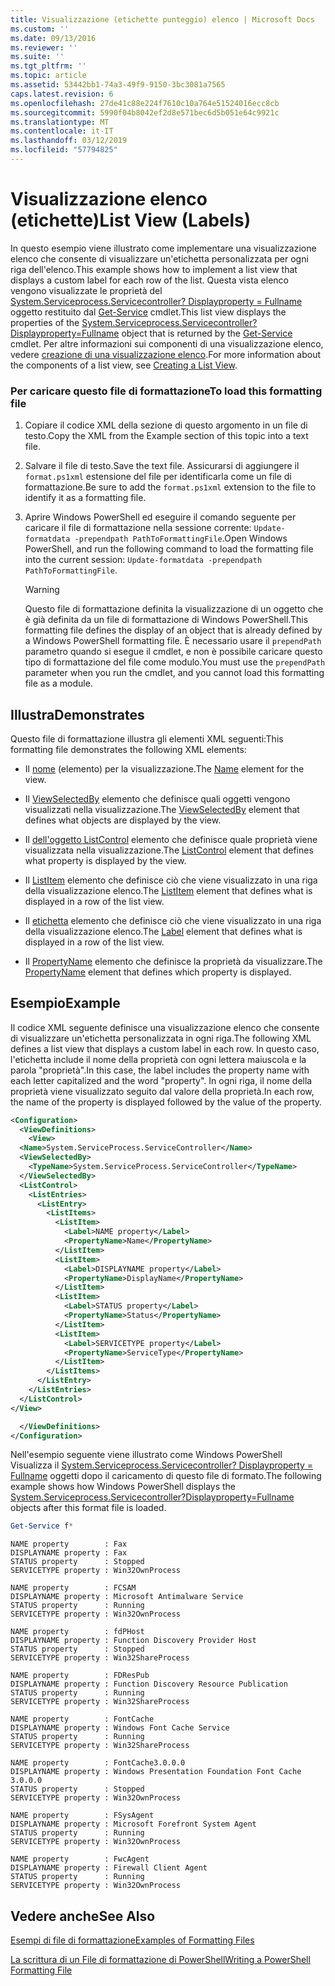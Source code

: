 ```yaml
---
title: Visualizzazione (etichette punteggio) elenco | Microsoft Docs
ms.custom: ''
ms.date: 09/13/2016
ms.reviewer: ''
ms.suite: ''
ms.tgt_pltfrm: ''
ms.topic: article
ms.assetid: 53442bb1-74a3-49f9-9150-3bc3081a7565
caps.latest.revision: 6
ms.openlocfilehash: 27de41c88e224f7610c10a764e51524016ecc8cb
ms.sourcegitcommit: 5990f04b8042ef2d8e571bec6d5b051e64c9921c
ms.translationtype: MT
ms.contentlocale: it-IT
ms.lasthandoff: 03/12/2019
ms.locfileid: "57794825"
---
```

# <a name="list-view-labels"></a><span data-ttu-id="60877-102">Visualizzazione elenco (etichette)</span><span class="sxs-lookup"><span data-stu-id="60877-102">List View (Labels)</span></span>

<span data-ttu-id="60877-103">In questo esempio viene illustrato come implementare una visualizzazione elenco che consente di visualizzare un'etichetta personalizzata per ogni riga dell'elenco.</span><span class="sxs-lookup"><span data-stu-id="60877-103">This example shows how to implement a list view that displays a custom label for each row of the list.</span></span> <span data-ttu-id="60877-104">Questa vista elenco vengono visualizzate le proprietà del [System.Serviceprocess.Servicecontroller? Displayproperty = Fullname](/dotnet/api/System.ServiceProcess.ServiceController) oggetto restituito dal [Get-Service](/powershell/module/Microsoft.PowerShell.Management/Get-Service) cmdlet.</span><span class="sxs-lookup"><span data-stu-id="60877-104">This list view displays the properties of the [System.Serviceprocess.Servicecontroller?Displayproperty=Fullname](/dotnet/api/System.ServiceProcess.ServiceController) object that is returned by the [Get-Service](/powershell/module/Microsoft.PowerShell.Management/Get-Service) cmdlet.</span></span> <span data-ttu-id="60877-105">Per altre informazioni sui componenti di una visualizzazione elenco, vedere [creazione di una visualizzazione elenco](./creating-a-list-view.md).</span><span class="sxs-lookup"><span data-stu-id="60877-105">For more information about the components of a list view, see [Creating a List View](./creating-a-list-view.md).</span></span>

### <a name="to-load-this-formatting-file"></a><span data-ttu-id="60877-106">Per caricare questo file di formattazione</span><span class="sxs-lookup"><span data-stu-id="60877-106">To load this formatting file</span></span>

1. <span data-ttu-id="60877-107">Copiare il codice XML della sezione di questo argomento in un file di testo.</span><span class="sxs-lookup"><span data-stu-id="60877-107">Copy the XML from the Example section of this topic into a text file.</span></span>

2. <span data-ttu-id="60877-108">Salvare il file di testo.</span><span class="sxs-lookup"><span data-stu-id="60877-108">Save the text file.</span></span> <span data-ttu-id="60877-109">Assicurarsi di aggiungere il `format.ps1xml` estensione del file per identificarla come un file di formattazione.</span><span class="sxs-lookup"><span data-stu-id="60877-109">Be sure to add the `format.ps1xml` extension to the file to identify it as a formatting file.</span></span>

3. <span data-ttu-id="60877-110">Aprire Windows PowerShell ed eseguire il comando seguente per caricare il file di formattazione nella sessione corrente: `Update-formatdata -prependpath PathToFormattingFile`.</span><span class="sxs-lookup"><span data-stu-id="60877-110">Open Windows PowerShell, and run the following command to load the formatting file into the current session: `Update-formatdata -prependpath PathToFormattingFile`.</span></span>

   > [!WARNING]
   > <span data-ttu-id="60877-111">Questo file di formattazione definita la visualizzazione di un oggetto che è già definita da un file di formattazione di Windows PowerShell.</span><span class="sxs-lookup"><span data-stu-id="60877-111">This formatting file defines the display of an object that is already defined by a Windows PowerShell formatting file.</span></span> <span data-ttu-id="60877-112">È necessario usare il `prependPath` parametro quando si esegue il cmdlet, e non è possibile caricare questo tipo di formattazione del file come modulo.</span><span class="sxs-lookup"><span data-stu-id="60877-112">You must use the `prependPath` parameter when you run the cmdlet, and you cannot load this formatting file as a module.</span></span>

## <a name="demonstrates"></a><span data-ttu-id="60877-113">Illustra</span><span class="sxs-lookup"><span data-stu-id="60877-113">Demonstrates</span></span>

<span data-ttu-id="60877-114">Questo file di formattazione illustra gli elementi XML seguenti:</span><span class="sxs-lookup"><span data-stu-id="60877-114">This formatting file demonstrates the following XML elements:</span></span>

- <span data-ttu-id="60877-115">Il [nome](./name-element-for-view-format.md) (elemento) per la visualizzazione.</span><span class="sxs-lookup"><span data-stu-id="60877-115">The [Name](./name-element-for-view-format.md) element for the view.</span></span>

- <span data-ttu-id="60877-116">Il [ViewSelectedBy](./viewselectedby-element-format.md) elemento che definisce quali oggetti vengono visualizzati nella visualizzazione.</span><span class="sxs-lookup"><span data-stu-id="60877-116">The [ViewSelectedBy](./viewselectedby-element-format.md) element that defines what objects are displayed by the view.</span></span>

- <span data-ttu-id="60877-117">Il [dell'oggetto ListControl](./listcontrol-element-format.md) elemento che definisce quale proprietà viene visualizzata nella visualizzazione.</span><span class="sxs-lookup"><span data-stu-id="60877-117">The [ListControl](./listcontrol-element-format.md) element that defines what property is displayed by the view.</span></span>

- <span data-ttu-id="60877-118">Il [ListItem](./listitem-element-for-listitems-for-listcontrol-format.md) elemento che definisce ciò che viene visualizzato in una riga della visualizzazione elenco.</span><span class="sxs-lookup"><span data-stu-id="60877-118">The [ListItem](./listitem-element-for-listitems-for-listcontrol-format.md) element that defines what is displayed in a row of the list view.</span></span>

- <span data-ttu-id="60877-119">Il [etichetta](./label-element-for-listitem-for-listcontrol-format.md) elemento che definisce ciò che viene visualizzato in una riga della visualizzazione elenco.</span><span class="sxs-lookup"><span data-stu-id="60877-119">The [Label](./label-element-for-listitem-for-listcontrol-format.md) element that defines what is displayed in a row of the list view.</span></span>

- <span data-ttu-id="60877-120">Il [PropertyName](./propertyname-element-for-listitem-for-listcontrol-format.md) elemento che definisce la proprietà da visualizzare.</span><span class="sxs-lookup"><span data-stu-id="60877-120">The [PropertyName](./propertyname-element-for-listitem-for-listcontrol-format.md) element that defines which property is displayed.</span></span>

## <a name="example"></a><span data-ttu-id="60877-121">Esempio</span><span class="sxs-lookup"><span data-stu-id="60877-121">Example</span></span>

<span data-ttu-id="60877-122">Il codice XML seguente definisce una visualizzazione elenco che consente di visualizzare un'etichetta personalizzata in ogni riga.</span><span class="sxs-lookup"><span data-stu-id="60877-122">The following XML defines a list view that displays a custom label in each row.</span></span> <span data-ttu-id="60877-123">In questo caso, l'etichetta include il nome della proprietà con ogni lettera maiuscola e la parola "proprietà".</span><span class="sxs-lookup"><span data-stu-id="60877-123">In this case, the label includes the property name with each letter capitalized and the word "property".</span></span> <span data-ttu-id="60877-124">In ogni riga, il nome della proprietà viene visualizzato seguito dal valore della proprietà.</span><span class="sxs-lookup"><span data-stu-id="60877-124">In each row, the name of the property is displayed followed by the value of the property.</span></span>

```xml
<Configuration>
  <ViewDefinitions>
    <View>
  <Name>System.ServiceProcess.ServiceController</Name>
  <ViewSelectedBy>
    <TypeName>System.ServiceProcess.ServiceController</TypeName>
  </ViewSelectedBy>
  <ListControl>
    <ListEntries>
      <ListEntry>
        <ListItems>
          <ListItem>
            <Label>NAME property</Label>
            <PropertyName>Name</PropertyName>
          </ListItem>
          <ListItem>
            <Label>DISPLAYNAME property</Label>
            <PropertyName>DisplayName</PropertyName>
          </ListItem>
          <ListItem>
            <Label>STATUS property</Label>
            <PropertyName>Status</PropertyName>
          </ListItem>
          <ListItem>
            <Label>SERVICETYPE property</Label>
            <PropertyName>ServiceType</PropertyName>
          </ListItem>
        </ListItems>
      </ListEntry>
    </ListEntries>
  </ListControl>
</View>

  </ViewDefinitions>
</Configuration>
```

<span data-ttu-id="60877-125">Nell'esempio seguente viene illustrato come Windows PowerShell Visualizza il [System.Serviceprocess.Servicecontroller? Displayproperty = Fullname](/dotnet/api/System.ServiceProcess.ServiceController) oggetti dopo il caricamento di questo file di formato.</span><span class="sxs-lookup"><span data-stu-id="60877-125">The following example shows how Windows PowerShell displays the [System.Serviceprocess.Servicecontroller?Displayproperty=Fullname](/dotnet/api/System.ServiceProcess.ServiceController) objects after this format file is loaded.</span></span>

```powershell
Get-Service f*
```

```output
NAME property        : Fax
DISPLAYNAME property : Fax
STATUS property      : Stopped
SERVICETYPE property : Win32OwnProcess

NAME property        : FCSAM
DISPLAYNAME property : Microsoft Antimalware Service
STATUS property      : Running
SERVICETYPE property : Win32OwnProcess

NAME property        : fdPHost
DISPLAYNAME property : Function Discovery Provider Host
STATUS property      : Stopped
SERVICETYPE property : Win32ShareProcess

NAME property        : FDResPub
DISPLAYNAME property : Function Discovery Resource Publication
STATUS property      : Running
SERVICETYPE property : Win32ShareProcess

NAME property        : FontCache
DISPLAYNAME property : Windows Font Cache Service
STATUS property      : Running
SERVICETYPE property : Win32ShareProcess

NAME property        : FontCache3.0.0.0
DISPLAYNAME property : Windows Presentation Foundation Font Cache 3.0.0.0
STATUS property      : Stopped
SERVICETYPE property : Win32OwnProcess

NAME property        : FSysAgent
DISPLAYNAME property : Microsoft Forefront System Agent
STATUS property      : Running
SERVICETYPE property : Win32OwnProcess

NAME property        : FwcAgent
DISPLAYNAME property : Firewall Client Agent
STATUS property      : Running
SERVICETYPE property : Win32OwnProcess
```

## <a name="see-also"></a><span data-ttu-id="60877-126">Vedere anche</span><span class="sxs-lookup"><span data-stu-id="60877-126">See Also</span></span>

[<span data-ttu-id="60877-127">Esempi di file di formattazione</span><span class="sxs-lookup"><span data-stu-id="60877-127">Examples of Formatting Files</span></span>](./examples-of-formatting-files.md)

[<span data-ttu-id="60877-128">La scrittura di un File di formattazione di PowerShell</span><span class="sxs-lookup"><span data-stu-id="60877-128">Writing a PowerShell Formatting File</span></span>](./writing-a-powershell-formatting-file.md)
